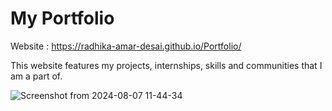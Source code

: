 # My Portfolio

Website : https://radhika-amar-desai.github.io/Portfolio/

This website features my projects, internships, skills and communities that I am a part of.

![Screenshot from 2024-08-07 11-44-34](https://github.com/user-attachments/assets/31897ba1-d5e6-4505-8232-2f2a8d104730)


